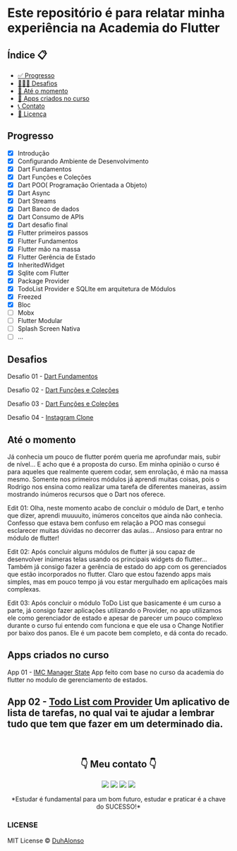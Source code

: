<h1>Este repositório é para relatar minha experiência na Academia do Flutter </h1>

<h2>Índice 📋</h2>

   <p>

   - [✅ Progresso](#Progresso)
   - [👨🏽‍💻 Desafios](#Desafios)
   - [📅 Até o momento](#at%C3%A9-o-momento)
   - [📲 Apps criados no curso](#Apps-criados-no-curso)
   - [📞 Contato](#-Meu-contato-)
   - [📝 Licença](#LICENSE)

   </p>

<h2>Progresso</h2>

- [x] Introdução
- [x] Configurando Ambiente de Desenvolvimento
- [x] Dart Fundamentos
- [x] Dart Funções e Coleções
- [x] Dart POO( Programação Orientada a Objeto)
- [X] Dart Async
- [X] Dart Streams
- [x] Dart Banco de dados
- [x] Dart Consumo de APIs
- [x] Dart desafio final
- [x] Flutter primeiros passos
- [x] Flutter Fundamentos
- [x] Flutter mão na massa
- [x] Flutter Gerência de Estado
- [x] InheritedWidget
- [x] Sqlite com Flutter
- [x] Package Provider
- [x] TodoList Provider e SQLIte em arquitetura de Módulos
- [x] Freezed
- [x] Bloc
- [ ] Mobx
- [ ] Flutter Modular
- [ ] Splash Screen Nativa
- [ ] ...

<h2>Desafios</h2>

Desafio 01 - [Dart Fundamentos](https://github.com/DuhAlonso/academia_do_flutter/blob/main/lib/desafios/desafio01.dart)

Desafio 02 -  [Dart Funções e Coleções](https://github.com/DuhAlonso/academia_do_flutter/blob/main/lib/desafios/desafio01.dart)

Desafio 03 -  [Dart Funções e Coleções](https://github.com/DuhAlonso/academia_do_flutter/blob/main/lib/desafios/desafio%20final%20dart/desafio_final_dart.dart)

Desafio 04 -  [Instagram Clone](https://github.com/DuhAlonso/desafio_af_insta_clone)

<h2>Até o momento</h2>
<p>
Já conhecia um pouco de flutter porém queria me aprofundar mais, subir de nível... E acho que é a proposta do curso. Em minha opinião o curso é para aqueles que realmente querem codar, sem enrolação, é mão na massa mesmo. Somente nos primeiros módulos já aprendi muitas coisas, pois o Rodrigo nos ensina como realizar uma tarefa de diferentes maneiras, assim mostrando inúmeros recursos que o Dart nos oferece.

Edit 01: Olha, neste momento acabo de concluir o módulo de Dart, e tenho que dizer, aprendi muuuuito, inúmeros conceitos que ainda não conhecia. Confesso que estava bem confuso em relação a POO mas consegui esclarecer muitas dúvidas no decorrer das aulas... Ansioso para entrar no módulo de flutter!

Edit 02: Após concluir alguns módulos de flutter já sou capaz de desenvolver inúmeras telas usando os principais widgets do flutter... Também já consigo fazer a gerência de estado do app com os gerenciados que estão incorporados no flutter. Claro que estou fazendo apps mais simples, mas em pouco tempo já vou estar mergulhado em aplicações mais complexas.

Edit 03: Após concluir o módulo ToDo List que basicamente é um curso a parte, já consigo fazer aplicações utilizando o Provider, no app utilizamos ele como gerenciador de estado e apesar de parecer um pouco complexo durante o curso fui entendo com funciona e que ele usa o Change Notifier por baixo dos panos. Ele é um pacote bem completo, e dá conta do recado.
</p>

<h2>Apps criados no curso</h2>

App 01 -  [IMC Manager State](https://github.com/DuhAlonso/imc_manager_state_default)
App feito com base no curso da academia do flutter no modulo de gerenciamento de estados.

App 02 -  [Todo List com Provider](https://github.com/DuhAlonso/todo_list_provider)
 Um aplicativo de lista de tarefas, no qual vai te ajudar a lembrar tudo que tem que fazer em um determinado dia.
---

</br>

<p align="center">
<h2 align="center">👇 Meu contato 👇</h2> 
  </p>
  <p align="center">
  <a href="https://instagram.com/duhalonsoo" target="_blank"><img src="https://img.shields.io/badge/-Instagram-%23E4405F?style=for-the-badge&logo=instagram&logoColor=white" target="_blank"></a>
  <a href="https://t.me/duhalonso" target="_blank"><img src="https://img.shields.io/badge/Telegram-2CA5E0?style=for-the-badge&logo=telegram&logoColor=white" target="_blank"></a> 
  <a href = "mailto:duhalonso.dev@gmail.com"><img src="https://img.shields.io/badge/-Gmail-%23333?style=for-the-badge&logo=gmail&logoColor=white" target="_blank"></a>
  <a href="https://www.linkedin.com/in/eduardo-alonso-685509b7" target="_blank"><img src="https://img.shields.io/badge/-LinkedIn-%230077B5?style=for-the-badge&logo=linkedin&logoColor=white" target="_blank"></a> 
</p>
<p align="center">
 *Estudar é fundamental para um bom futuro, estudar e praticar é a chave do SUCESSO!*

</p>

### LICENSE
MIT License © [DuhAlonso](https://github.com/DuhAlonso/basic_app_request_api/blob/master/LICENSE.md)